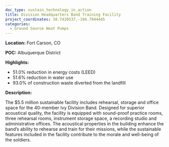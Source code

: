```yaml
---
doc_type: sustain_technology_in_action
title: Division Headquarters Band Training Facility
project_coordinates: 38.7420537,-104.7944445
categories:
  - Ground Source Heat Pumps
---
```


**Location:** Fort Carson, CO

**POC:** Albuquerque District

**Highlights:**

- 51.0% reduction in energy costs (LEED)
- 51.6% reduction in water use
- 93.0% of construction waste diverted from the landfill

**Description:**

The \$5.5 million sustainable facility includes rehearsal, storage and office space for the 40-member Ivy Division Band. Designed for superior acoustical quality, the facility is equipped with sound-proof practice rooms, three rehearsal rooms, instrument storage space, a recording studio and administrative offices. The acoustical properties in the building enhance the band’s ability to rehearse and train for their missions, while the sustainable features included in the facility contribute to the morale and well-being of the soldiers.

